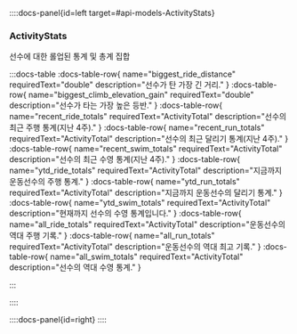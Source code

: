 ::::docs-panel{id=left target=#api-models-ActivityStats}

### ActivityStats
선수에 대한 롤업된 통계 및 총계 집합

:::docs-table
:docs-table-row{
name="biggest_ride_distance"
requiredText="double"
description="선수가 탄 가장 긴 거리."
}
:docs-table-row{
name="biggest_climb_elevation_gain"
requiredText="double"
description="선수가 타는 가장 높은 등반."
}
:docs-table-row{
name="recent_ride_totals"
requiredText="ActivityTotal"
description="선수의 최근 주행 통계(지난 4주)."
}
:docs-table-row{
name="recent_run_totals"
requiredText="ActivityTotal"
description="선수의 최근 달리기 통계(지난 4주)."
}
:docs-table-row{
name="recent_swim_totals"
requiredText="ActivityTotal"
description="선수의 최근 수영 통계(지난 4주)."
}
:docs-table-row{
name="ytd_ride_totals"
requiredText="ActivityTotal"
description="지금까지 운동선수의 주행 통계."
}
:docs-table-row{
name="ytd_run_totals"
requiredText="ActivityTotal"
description="지금까지 운동선수의 달리기 통계."
}
:docs-table-row{
name="ytd_swim_totals"
requiredText="ActivityTotal"
description="현재까지 선수의 수영 통계입니다."
}
:docs-table-row{
name="all_ride_totals"
requiredText="ActivityTotal"
description="운동선수의 역대 주행 기록."
}
:docs-table-row{
name="all_run_totals"
requiredText="ActivityTotal"
description="운동선수의 역대 최고 기록."
}
:docs-table-row{
name="all_swim_totals"
requiredText="ActivityTotal"
description="선수의 역대 수영 통계."
}

:::

::::

::::docs-panel{id=right}
::::